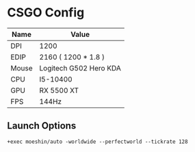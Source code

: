 # CSGO Config

Name | Value
----|----
DPI | 1200
EDIP | 2160 ( 1200 * 1.8 )
Mouse | Logitech G502 Hero KDA
CPU | I5-10400
GPU | RX 5500 XT
FPS | 144Hz

## Launch Options
```text
+exec moeshin/auto -worldwide --perfectworld --tickrate 128
```
